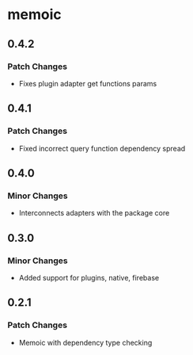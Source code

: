 # memoic

## 0.4.2

### Patch Changes

- Fixes plugin adapter get functions params

## 0.4.1

### Patch Changes

- Fixed incorrect query function dependency spread

## 0.4.0

### Minor Changes

- Interconnects adapters with the package core

## 0.3.0

### Minor Changes

- Added support for plugins, native, firebase

## 0.2.1

### Patch Changes

- Memoic with dependency type checking

